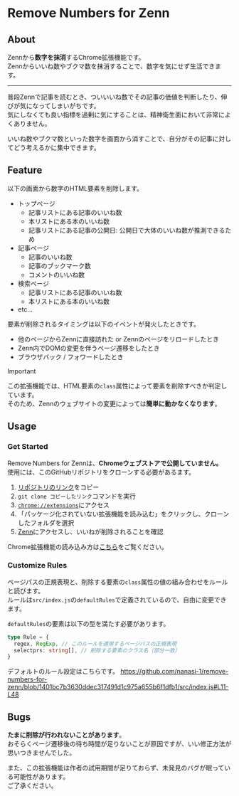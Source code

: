 # Remove Numbers for Zenn

## About

Zennから**数字を抹消**するChrome拡張機能です。  
Zennからいいね数やブクマ数を抹消することで、数字を気にせず生活できます。

---

普段Zennで記事を読むとき、ついいいね数でその記事の価値を判断したり、伸びが気になってしまいがちです。  
気にしなくても良い指標を過剰に気にすることは、精神衛生面において非常によくありません。  

いいね数やブクマ数といった数字を画面から消すことで、自分がその記事に対してどう考えるかに集中できます。

## Feature

以下の画面から数字のHTML要素を削除します。

- トップページ
  - 記事リストにある記事のいいね数
  - 本リストにある本のいいね数
  - 記事リストにある記事の公開日: 公開日で大体のいいね数が推測できるため
- 記事ページ
  - 記事のいいね数
  - 記事のブックマーク数
  - コメントのいいね数
- 検索ページ
  - 記事リストにある記事のいいね数
  - 本リストにある本のいいね数
- etc...

要素が削除されるタイミングは以下のイベントが発火したときです。  

- 他のページからZennに直接訪れた or Zennのページをリロードしたとき
- Zenn内でDOMの変更を伴うページ遷移をしたとき
- ブラウザバック / フォワードしたとき

> [!IMPORTANT]
> この拡張機能では、HTML要素の`class`属性によって要素を削除すべきか判定しています。  
> そのため、Zennのウェブサイトの変更によっては**簡単に動かなくなります**。

## Usage

### Get Started

Remove Numbers for Zennは、**Chromeウェブストアで公開していません。**  
使用には、このGitHubリポジトリをクローンする必要があるます。

1. [リポジトリのリンク](https://github.com/nanasi-1/remove-numbers-for-zenn.git)をコピー
2. `git clone コピーしたリンク`コマンドを実行
3. [`chrome://extensions`](chrome://extensions)にアクセス
5. 「パッケージ化されていない拡張機能を読み込む」をクリックし、クローンしたフォルダを選択
6. [Zenn](https://zenn.dev)にアクセスし、いいねが削除されることを確認

Chrome拡張機能の読み込み方は[こちら](https://developer.chrome.com/docs/extensions/get-started/tutorial/hello-world?hl=ja#load-unpacked)をご覧ください。

### Customize Rules

ページパスの正規表現と、削除する要素の`class`属性の値の組み合わせをルールと読びます。   
ルールは`src/index.js`の`defaultRules`で定義されているので、自由に変更できます。

`defaultRules`の要素は以下の型を満たす必要があります。

```ts
type Rule = {
  regex, RegExp, // このルールを適用するページパスの正規表現
  selectprs: string[], // 削除する要素のクラス名（部分一致）
}
```

デフォルトのルール設定はこちらです。
https://github.com/nanasi-1/remove-numbers-for-zenn/blob/1401bc7b3630ddec317491d1c975a655b6f1dfb1/src/index.js#L11-L48

## Bugs
**たまに削除が行われないことがあります**。  
おそらくページ遷移後の待ち時間が足りないことが原因ですが、いい修正方法が思いつきませんでした。  

また、この拡張機能は作者の試用期間が足りておらず、未発見のバグが眠っている可能性があります。  
ご了承ください。
